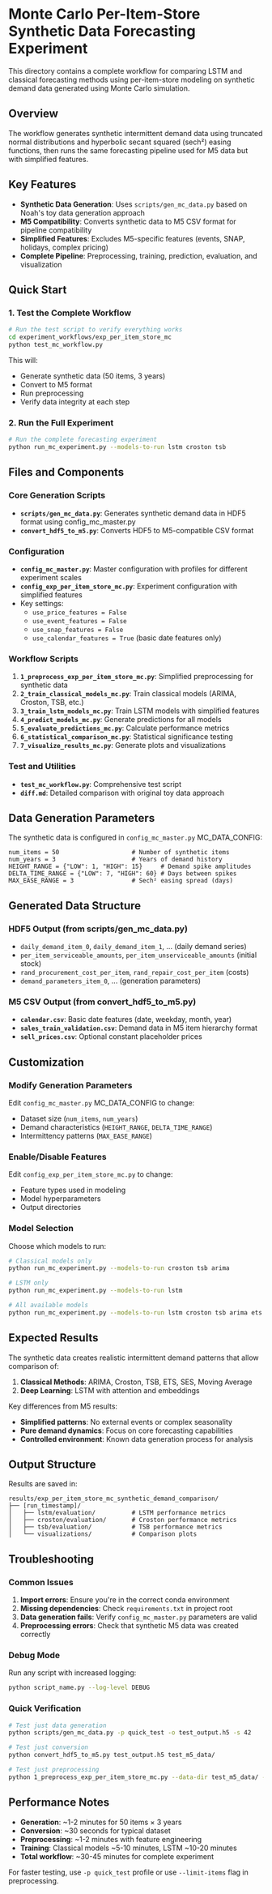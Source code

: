 # Monte Carlo Per-Item-Store Synthetic Data Forecasting Experiment

This directory contains a complete workflow for comparing LSTM and classical forecasting methods using per-item-store modeling on synthetic demand data generated using Monte Carlo simulation.

## Overview

The workflow generates synthetic intermittent demand data using truncated normal distributions and hyperbolic secant squared (sech²) easing functions, then runs the same forecasting pipeline used for M5 data but with simplified features.

## Key Features

- **Synthetic Data Generation**: Uses `scripts/gen_mc_data.py` based on Noah's toy data generation approach
- **M5 Compatibility**: Converts synthetic data to M5 CSV format for pipeline compatibility
- **Simplified Features**: Excludes M5-specific features (events, SNAP, holidays, complex pricing)
- **Complete Pipeline**: Preprocessing, training, prediction, evaluation, and visualization

## Quick Start

### 1. Test the Complete Workflow

```bash
# Run the test script to verify everything works
cd experiment_workflows/exp_per_item_store_mc
python test_mc_workflow.py
```

This will:
- Generate synthetic data (50 items, 3 years)
- Convert to M5 format
- Run preprocessing
- Verify data integrity at each step

### 2. Run the Full Experiment

```bash
# Run the complete forecasting experiment
python run_mc_experiment.py --models-to-run lstm croston tsb
```

## Files and Components

### Core Generation Scripts
- **`scripts/gen_mc_data.py`**: Generates synthetic demand data in HDF5 format using config_mc_master.py
- **`convert_hdf5_to_m5.py`**: Converts HDF5 to M5-compatible CSV format

### Configuration
- **`config_mc_master.py`**: Master configuration with profiles for different experiment scales
- **`config_exp_per_item_store_mc.py`**: Experiment configuration with simplified features
- Key settings:
  - `use_price_features = False`
  - `use_event_features = False` 
  - `use_snap_features = False`
  - `use_calendar_features = True` (basic date features only)

### Workflow Scripts
1. **`1_preprocess_exp_per_item_store_mc.py`**: Simplified preprocessing for synthetic data
2. **`2_train_classical_models_mc.py`**: Train classical models (ARIMA, Croston, TSB, etc.)
3. **`3_train_lstm_models_mc.py`**: Train LSTM models with simplified features
4. **`4_predict_models_mc.py`**: Generate predictions for all models
5. **`5_evaluate_predictions_mc.py`**: Calculate performance metrics
6. **`6_statistical_comparison_mc.py`**: Statistical significance testing
7. **`7_visualize_results_mc.py`**: Generate plots and visualizations

### Test and Utilities
- **`test_mc_workflow.py`**: Comprehensive test script
- **`diff.md`**: Detailed comparison with original toy data approach

## Data Generation Parameters

The synthetic data is configured in `config_mc_master.py` MC_DATA_CONFIG:

```
num_items = 50                    # Number of synthetic items
num_years = 3                     # Years of demand history
HEIGHT_RANGE = {"LOW": 1, "HIGH": 15}     # Demand spike amplitudes  
DELTA_TIME_RANGE = {"LOW": 7, "HIGH": 60} # Days between spikes
MAX_EASE_RANGE = 3                # Sech² easing spread (days)
```

## Generated Data Structure

### HDF5 Output (from scripts/gen_mc_data.py)
- `daily_demand_item_0`, `daily_demand_item_1`, ... (daily demand series)
- `per_item_serviceable_amounts`, `per_item_unserviceable_amounts` (initial stock)
- `rand_procurement_cost_per_item`, `rand_repair_cost_per_item` (costs)
- `demand_parameters_item_0`, ... (generation parameters)

### M5 CSV Output (from convert_hdf5_to_m5.py)
- **`calendar.csv`**: Basic date features (date, weekday, month, year)
- **`sales_train_validation.csv`**: Demand data in M5 item hierarchy format
- **`sell_prices.csv`**: Optional constant placeholder prices

## Customization

### Modify Generation Parameters
Edit `config_mc_master.py` MC_DATA_CONFIG to change:
- Dataset size (`num_items`, `num_years`)
- Demand characteristics (`HEIGHT_RANGE`, `DELTA_TIME_RANGE`)
- Intermittency patterns (`MAX_EASE_RANGE`)

### Enable/Disable Features
Edit `config_exp_per_item_store_mc.py` to change:
- Feature types used in modeling
- Model hyperparameters
- Output directories

### Model Selection
Choose which models to run:
```bash
# Classical models only
python run_mc_experiment.py --models-to-run croston tsb arima

# LSTM only  
python run_mc_experiment.py --models-to-run lstm

# All available models
python run_mc_experiment.py --models-to-run lstm croston tsb arima ets ses
```

## Expected Results

The synthetic data creates realistic intermittent demand patterns that allow comparison of:

1. **Classical Methods**: ARIMA, Croston, TSB, ETS, SES, Moving Average
2. **Deep Learning**: LSTM with attention and embeddings

Key differences from M5 results:
- **Simplified patterns**: No external events or complex seasonality
- **Pure demand dynamics**: Focus on core forecasting capabilities
- **Controlled environment**: Known data generation process for analysis

## Output Structure

Results are saved in:
```
results/exp_per_item_store_mc_synthetic_demand_comparison/
├── [run_timestamp]/
│   ├── lstm/evaluation/          # LSTM performance metrics
│   ├── croston/evaluation/       # Croston performance metrics  
│   ├── tsb/evaluation/           # TSB performance metrics
│   └── visualizations/           # Comparison plots
```

## Troubleshooting

### Common Issues

1. **Import errors**: Ensure you're in the correct conda environment
2. **Missing dependencies**: Check `requirements.txt` in project root
3. **Data generation fails**: Verify `config_mc_master.py` parameters are valid
4. **Preprocessing errors**: Check that synthetic M5 data was created correctly

### Debug Mode
Run any script with increased logging:
```bash
python script_name.py --log-level DEBUG
```

### Quick Verification
```bash
# Test just data generation
python scripts/gen_mc_data.py -p quick_test -o test_output.h5 -s 42

# Test just conversion
python convert_hdf5_to_m5.py test_output.h5 test_m5_data/

# Test just preprocessing  
python 1_preprocess_exp_per_item_store_mc.py --data-dir test_m5_data/ --limit-items 5
```

## Performance Notes

- **Generation**: ~1-2 minutes for 50 items × 3 years
- **Conversion**: ~30 seconds for typical dataset
- **Preprocessing**: ~1-2 minutes with feature engineering
- **Training**: Classical models ~5-10 minutes, LSTM ~10-20 minutes
- **Total workflow**: ~30-45 minutes for complete experiment

For faster testing, use `-p quick_test` profile or use `--limit-items` flag in preprocessing.